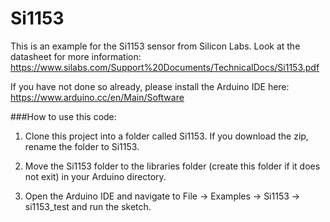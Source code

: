 # Si1153

This is an example for the Si1153 sensor from Silicon Labs. Look at the datasheet for more information: https://www.silabs.com/Support%20Documents/TechnicalDocs/Si1153.pdf

If you have not done so already, please install the Arduino IDE here: https://www.arduino.cc/en/Main/Software

###How to use this code:
  
1. Clone this project into a folder called Si1153. If you download the zip, rename the folder to Si1153. 

2. Move the Si1153 folder to the libraries folder (create this folder if it does not exit) in your Arduino directory.

3. Open the Arduino IDE and navigate to File -> Examples -> Si1153 -> si1153_test and run the sketch.
